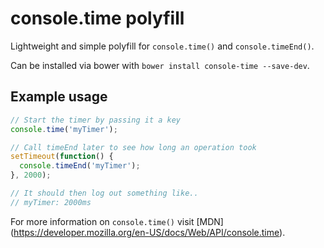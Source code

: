 console.time polyfill
=====================

Lightweight and simple polyfill for `console.time()` and `console.timeEnd()`.

Can be installed via bower with `bower install console-time --save-dev`.

## Example usage

```javascript
// Start the timer by passing it a key
console.time('myTimer');

// Call timeEnd later to see how long an operation took
setTimeout(function() {
  console.timeEnd('myTimer');
}, 2000);

// It should then log out something like..
// myTimer: 2000ms
```

For more information on `console.time()` visit [MDN] (https://developer.mozilla.org/en-US/docs/Web/API/console.time).
